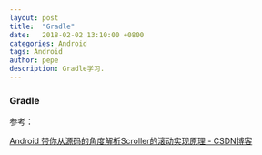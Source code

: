 ```yaml
---
layout: post
title:  "Gradle"
date:   2018-02-02 13:10:00 +0800
categories: Android
tags: Android
author: pepe
description: Gradle学习.
---
```


### Gradle


参考：

[Android 带你从源码的角度解析Scroller的滚动实现原理 - CSDN博客](http://blog.csdn.net/xiaanming/article/details/17483273)

[xiaanming-url]: http://blog.csdn.net/xiaanming
